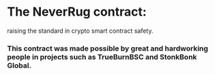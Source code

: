 # The NeverRug contract: 
raising the standard in crypto smart contract safety. 

### This contract was made possible by great and hardworking people in projects such as TrueBurnBSC and StonkBonk Global. 
